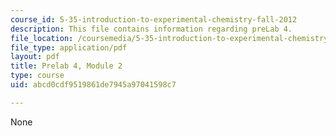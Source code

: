 ```yaml
---
course_id: 5-35-introduction-to-experimental-chemistry-fall-2012
description: This file contains information regarding preLab 4.
file_location: /coursemedia/5-35-introduction-to-experimental-chemistry-fall-2012/abcd0cdf9519861de7945a97041598c7_MIT5_35F12_prelab4module2.pdf
file_type: application/pdf
layout: pdf
title: Prelab 4, Module 2
type: course
uid: abcd0cdf9519861de7945a97041598c7

---
```

None